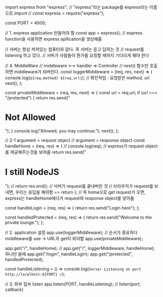 import express from "express"; // "express"라는 package를 express라는 이름으로 import
// const express = require("express");

const PORT = 4000;

// 1. express application 만들어야 함
const app = express(); // express function을 사용하면 express apllication을 생성해줌

// 서버는 항상 켜져있는 컴퓨터와 같다. 즉 서버는 듣고 답하는 것
// request를 listening 하고 있다.
// 서버가 사람들이 뭔가를 요청할 때까지 기다리게 해야 한다

// 4. MiddleWare
// middleware <--> handler => Controller
// next() 함수만 호출하면 middleware가 되버린다.
const loggerMiddleware = (req, res, next) => {
console.log(`${req.method} ${req.url}`); // 확인작업 : 요청받은 method, url
next();
};

const privateMiddleware = (req, res, next) => {
const url = req.url;
if (url === "/protected") {
return res.send("<h1>Not Allowed </h1>");
}
console.log("Allowed, you may continue.");
next();
};

// 2-1 argument = request object
// argument = response object
const handleHome = (req, res) => {
// console.log(req); // express가 request object를 제공해주는것을 보여줌
return res.send("<h1>I still NodeJS </h1>");
// return res.end(); // 서버가 request를 끝내버린 것
// 브라우저가 request를 보내면, 우리는 응답을 해야함 => return
};
// 즉 home으로 get request가 오면, express는 handleHome에다가 request와 response object를 넣어줌

const handleLogin = (req, res) => {
return res.send("Login here");
};

const handledProtected = (req, res) => {
return res.send("Welcome to the private lounge.");
};

// 2. application 설정
app.use(loggerMiddleware); // 순서가 중요하다 middleware를 use -> URL의 get이 와야함
app.use(privateMiddleware);

app.get("/", handleHome);
// app.get("/", loggerMiddleware, handleHome); 하나만 쓸때
app.get("/login", handleLogin);
app.get("/protected", handledProtected);

const handleListening = () =>
console.log(`Server Listening on port http://localhost:${PORT} 🔥`);

// 3. 외부 접속 listen
app.listen(PORT, handleListening); // listen(port, callback)
